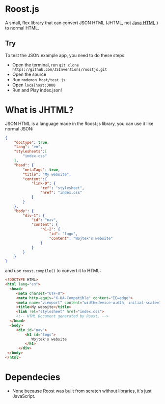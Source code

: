 # Roost.js
A small, flex library that can convert JSON HTML (JHTML, not [Java HTML](https://en.wikipedia.org/wiki/JHTML).) to normal HTML.
## Try
To test the JSON example app, you need to do these steps:
* Open the terminal, run `git clone https://github.com/JSInventions/roostjs.git`
* Open the source
* Run `nodemon host/test.js`
* Open `localhost:3000`
* Run and Play index.json!
# What is JHTML?
JSON HTML is a language made in the Roost.js library, you can use it like normal JSON:
```json
{
    "doctype": true,
    "lang": "en",
    "stylesheets":[
        "index.css"
    ],
    "head": {
        "metaTags": true,
        "title": "My website",
        "content":{
            "link-0": {
                "ref": "stylesheet",
                "href": "index.css"
            }
        }
    },
    "body": {
        "div-1": {
            "id": "nav",
            "content": {
                "h1-2": {
                    "id": "logo",
                    "content": "Wojtek's website"
                }
            }
        }
    }
}
```
and use `roost.compile()` to convert it to HTML:
```html
<!DOCTYPE HTML>
<html lang="en">
  <head>
     <meta charset="UTF-8">
     <meta http-equiv="X-UA-Compatible" content="IE=edge">
     <meta name="viewport" content="width=device-width, initial-scale=1.0">
     <title>My website</title>
     <link rel="stylesheet" href="index.css">
     <!-- HTML Document generated by Roost. -->
  </head>
  <body>
     <div id="nav">
         <h1 id="logo">
            Wojtek's website
         </h1>
      </div>
 </body>
</html>
```
# Dependecies
* None because Roost was built from scratch without libraries, it's just JavaScript.
